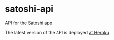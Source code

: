 # satoshi-api
API for the [Satoshi app](https://github.com/ripper234/satoshi)

The latest version of the API is deployed [at Heroku](http://satoshi-api.herokuapp.com/api/)
